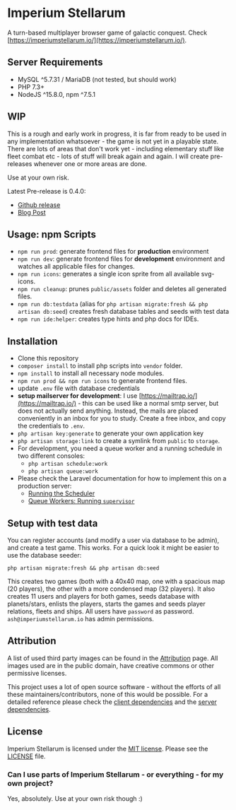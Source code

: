 # Imperium Stellarum

A turn-based multiplayer browser game of galactic conquest. Check [https://imperiumstellarum.io/](https://imperiumstellarum.io/).

## Server Requirements

* MySQL ^5.7.31 / MariaDB (not tested, but should work)
* PHP 7.3+
* NodeJS ^15.8.0, npm ^7.5.1

## WIP

This is a rough and early work in progress, it is far from ready to be used in any implementation whatsoever - the game is not yet in a playable state. 
There are lots of areas that don't work yet - including elementary stuff like fleet combat etc - lots of stuff will break again and again. 
I will create pre-releases whenever one or more areas are done.
 
Use at your own risk.

Latest Pre-release is 0.4.0:
* [Github release](https://github.com/sscharfenberg/imperiumstellarum/releases/tag/0.4.0)
* [Blog Post](https://discuss.imperiumstellarum.io/index.php?/blogs/entry/5-040-pre-release-fleets-and-diplomacy/)

## Usage: npm Scripts

* `npm run prod`: generate frontend files for **production** environment 
* `npm run dev`: generate frontend files for **development** environment and watches all applicable files for changes.
* `npm run icons`: generates a single icon sprite from all available svg-icons.
* `npm run cleanup`: prunes `public/assets` folder and deletes all generated files.
* `npm run db:testdata` (alias for `php artisan migrate:fresh && php artisan db:seed`) creates fresh database tables and seeds with test data  
* `npm run ide:helper`: creates type hints and php docs for IDEs.

## Installation
- Clone this repository
- `composer install` to install php scripts into `vendor` folder.
- `npm install` to install all necessary node modules.
- `npm run prod && npm run icons` to generate frontend files.
- update `.env` file with database credentials
- **setup mailserver for development**: I use [https://mailtrap.io/](https://mailtrap.io/) - this can be used like a normal smtp server, but does not actually send anything. Instead, the mails are placed conveniently in an inbox for you to study. Create a free inbox, and copy the credentials to `.env`.
- `php artisan key:generate` to generate your own application key
- `php artisan storage:link` to create a symlink from `public` to `storage`.
- For development, you need a queue worker and a running schedule in two different consoles:
  - `php artisan schedule:work`
  - `php artisan queue:work`
- Please check the Laravel documentation for how to implement this on a production server:
  - [Running the Scheduler](https://laravel.com/docs/8.x/scheduling#running-the-scheduler)
  - [Queue Workers: Running `supervisor`](https://laravel.com/docs/8.x/queues#supervisor-configuration)  
  
## Setup with test data

You can register accounts (and modify a user via database to be admin), and create a test game. This works. For a quick look it might be easier to use the database seeder:

```php artisan migrate:fresh && php artisan db:seed```

This creates two games (both with a 40x40 map, one with a spacious map (20 players), the other with a more condensed map (32 players). It also creates 11 users and players for both games, seeds database with planets/stars, enlists the players, starts the games and seeds player relations, fleets and ships. All users have `password` as password. `ash@imperiumstellarum.io` has admin permissions.

## Attribution

A list of used third party images can be found in the [Attribution](./ATTRIBUTION.md) page. All images used are in the public domain, have creative commons or other permissive licenses. 

This project uses a lot of open source software - without the efforts of all these maintainers/contributors, none of this would be possible. For a detailed reference please check the [client dependencies](./package.json) and the [server dependencies](./composer.json).

## License

Imperium Stellarum is licensed under the [MIT license](https://opensource.org/licenses/MIT). Please see the [LICENSE](./LICENSE) file. 

### Can I use parts of Imperium Stellarum - or everything - for my own project?

Yes, absolutely. Use at your own risk though :)

